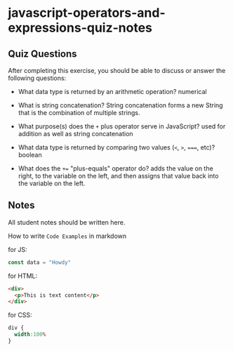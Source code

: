 # javascript-operators-and-expressions-quiz-notes

## Quiz Questions

After completing this exercise, you should be able to discuss or answer the following questions:

- What data type is returned by an arithmetic operation?
numerical

- What is string concatenation?
String concatenation forms a new String that is the combination of multiple strings.

- What purpose(s) does the `+` plus operator serve in JavaScript?
used for addition as well as string concatenation

- What data type is returned by comparing two values (`<`, `>`, `===`, etc)?
boolean

- What does the `+=` "plus-equals" operator do?
adds the value on the right, to the variable on the left, and then assigns that value back into the variable on the left.

## Notes

All student notes should be written here.


How to write `Code Examples` in markdown

for JS:
```javascript
const data = "Howdy"
```

for HTML:
```html
<div>
  <p>This is text content</p>
</div>
```

for CSS:
```css
div {
  width:100%
}
```
